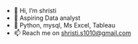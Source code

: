 - 👋 Hi, I’m shristi
- 👀 Aspiring Data analyst
- 🌱 Python, mysql, Ms Excel, Tableau
- 📫 Reach me on shristi.s1010@gmail.com

<!---
shri1015/shri1015 is a ✨ special ✨ repository because its `README.md` (this file) appears on your GitHub profile.
You can click the Preview link to take a look at your changes.
--->
